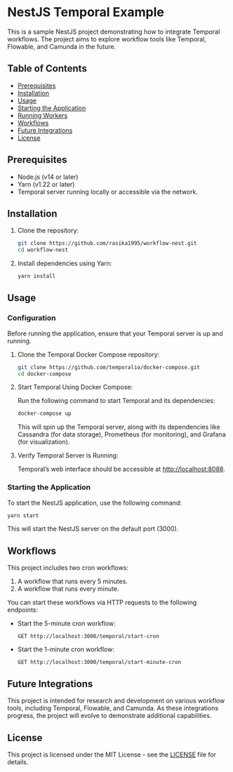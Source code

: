 # NestJS Temporal Example

This is a sample NestJS project demonstrating how to integrate Temporal workflows. The project aims to explore workflow tools like Temporal, Flowable, and Camunda in the future.

## Table of Contents

- [Prerequisites](#prerequisites)
- [Installation](#installation)
- [Usage](#usage)
- [Starting the Application](#starting-the-application)
- [Running Workers](#running-workers)
- [Workflows](#workflows)
- [Future Integrations](#future-integrations)
- [License](#license)

## Prerequisites

- Node.js (v14 or later)
- Yarn (v1.22 or later)
- Temporal server running locally or accessible via the network.

## Installation

1. Clone the repository:

   ```bash
   git clone https://github.com/rasika1995/workflow-nest.git
   cd workflow-nest
   ```

2. Install dependencies using Yarn:

   ```bash
   yarn install
   ```

## Usage

### Configuration

Before running the application, ensure that your Temporal server is up and running. 

1. Clone the Temporal Docker Compose repository:

   ```bash
   git clone https://github.com/temporalio/docker-compose.git
   cd docker-compose
   ```

2. Start Temporal Using Docker Compose:

   Run the following command to start Temporal and its dependencies: 

   ```bash
   docker-compose up
   ```

   This will spin up the Temporal server, along with its dependencies like Cassandra (for data storage), Prometheus (for monitoring), and Grafana (for visualization). 

3. Verify Temporal Server is Running:

   Temporal’s web interface should be accessible at [http://localhost:8088](http://localhost:8088).

### Starting the Application

To start the NestJS application, use the following command:

```bash
yarn start
```

This will start the NestJS server on the default port (3000).

## Workflows

This project includes two cron workflows:

1. A workflow that runs every 5 minutes.
2. A workflow that runs every minute.

You can start these workflows via HTTP requests to the following endpoints:

- Start the 5-minute cron workflow:
  
  ```http
  GET http://localhost:3000/temporal/start-cron
  ```

- Start the 1-minute cron workflow:

  ```http
  GET http://localhost:3000/temporal/start-minute-cron
  ```

## Future Integrations

This project is intended for research and development on various workflow tools, including Temporal, Flowable, and Camunda. As these integrations progress, the project will evolve to demonstrate additional capabilities.

## License

This project is licensed under the MIT License - see the [LICENSE](LICENSE) file for details.